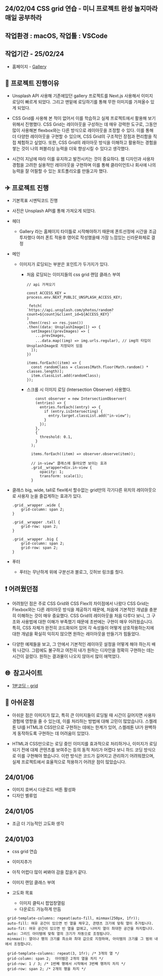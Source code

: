 ## 24/02/04 CSS grid 연습 - 미니 프로젝트 완성 놀지마라 매일 공부하라

## 작업환경 : macOS, 작업툴 : VSCode

## 작업기간 - 25/02/24

- 홈페이지 - <a href="https://lolmoney.vercel.app/">Gallery</a>

<h2>📌 프로젝트 진행이유</h2>

- Unsplash API 사용해 기존에있던 gallery 프로젝트를 Next.js 사용해서 이미지 로딩이 빠르게 되었다. 그리고 맨밑에 로딩하기를 통해 무한 이미지를 가져올수 있게 되었다.

- CSS Grid를 사용해 본 적이 없어서 이를 학습하고 실제 프로젝트에서 활용해 보기 위해서 진행했다. CSS Grid는 레이아웃을 구성하는 데 매우 강력한 도구로, 그동안 많이 사용해본 flexbox와는 다른 방식으로 레이아웃을 조정할 수 있다. 이를 통해 더 다양한 레이아웃을 구현할 수 있으며, CSS Grid의 구조적인 장점과 편리함을 직접 체험하고 싶었다. 또한, CSS Grid의 레이아웃 방식을 이해하고 활용하는 경험을 쌓는 것이 나의 퍼블리싱 능력을 더욱 향상시킬 수 있다고 생각했다.

- 시간이 지남에 따라 이를 유지하고 발전시키는 것이 중요하다. 웹 디자인과 사용자 경험을 고려한 실용적인 레이아웃을 구현하며 이를 통해 클라이언트나 회사에 나의 능력을 잘 어필할 수 있는 포트폴리오를 만들고자 했다.

<h2>✈ 프로젝트 진행</h2>

- 기본목표 시멘틱코드 진행
- 사진은 Unsplash API를 통해 가져오게 되었다.
- 헤더
  - Gallery 라는 홈페이지 타이틀로 시작해야하기 때문에 폰트선정에 시간을 조금 투자했다 여러 폰트 적용후 영어로 작성했을때 가잠 느낌있는 신라문화체로 결정
- 메인

  - 이미지가 로딩되는 부분은 포인트가 두가지가 있다.

    - 처음 로딩되는 이미지들의 css grid 랜덤 클래스 부여

      ```
      // api 가져오기

      const ACCESS_KEY = process.env.NEXT_PUBLIC_UNSPLASH_ACCESS_KEY;

       fetch(
      `https://api.unsplash.com/photos/random?count=${count}&client_id=${ACCESS_KEY}`
      )
      .then((res) => res.json())
      .then((data: UnsplashImage[]) => {
        setImages((prevImages) => [
          ...prevImages,
          ...data.map((img) => img.urls.regular), // img의 타입이 UnsplashImage로 지정되어 있음
        ]);
      })

      items.forEach((item) => {
        const randomClass = classes[Math.floor(Math.random() * classes.length)];
        item.classList.add(randomClass);
      });
      ```

    - 스크롤 시 이미지 로딩 (Intersection Observer) 사용했다.

      ```
          const observer = new IntersectionObserver(
          (entries) => {
            entries.forEach((entry) => {
              if (entry.isIntersecting) {
                entry.target.classList.add("in-view");
              }
            });
          },
          {
            threshold: 0.1,
          }
        );

        items.forEach((item) => observer.observe(item));

        // in-view" 클래스에 들어오면 보이는 효과
        .grid__wrapper>div.in-view {
            opacity: 1;
            transform: scale(1);
        }

      ```

- 클래스 big, wide, tall로 flex에서 할수없는 grid만의 각기다른 위치의 레이아웃으로 사용자 눈을 즐겁게하는 효과가 있다.

  ```
  .grid__wrapper .wide {
      grid-column: span 2;
  }

  .grid__wrapper .tall {
      grid-row: span 2;
  }

  .grid__wrapper .big {
      grid-column: span 2;
      grid-row: span 2;
  }

  ```

- 푸터
  - 푸터는 무난하게 위에 구분선과 블로그, 깃허브 링크를 줬다.

<h2>❗ 어려웠던점</h2>

- 어려웠던 점은 주로 CSS Grid와 CSS Flex의 차이점에서 나왔다 CSS Grid는 Flexbox와는 다른 레이아웃 방식을 제공하기 때문에, 처음에 기본적인 개념을 충분히 이해하는 것이 매우 중요했다. CSS Grid의 레이아웃을 처음 다루다 보니, 그 구조와 사용법에 대한 이해가 부족했기 때문에 초반에는 구현이 매우 어려웠습니다. 특히, CSS 자체가 완전히 코드화되어 있어 각 속성들이 어떻게 상호작용하는지에 대한 개념을 확실히 익히지 않으면 원하는 레이아웃을 만들기가 힘들었다.

- 다양한 예제들을 보고, 그 안에서 기본적인 레이아웃 설정을 어떻게 해야 하는지 배워 나갔다. 그럼에도 불구하고 여전히 내가 원하는 디자인을 정확히 구현하는 데는 시간이 걸렸다. 원하는 결과물이 나오지 않아서 많이 애먹었다.

<h2>🌐&nbsp; 참고사이트</h2>

- <a href="https://studiomeal.com/archives/533">1분코딩 - grid</a>

<h2>📎 아쉬운점</h2>

- 아쉬운 점은 이미지가 많고, 특히 큰 이미지들이 로딩될 때 시간이 길어지면 사용자 경험에 영향을 줄 수 있는데, 이를 처리하는 방법에 대해 고민이 많았습니다. 스켈레톤 UI를 HTML과 CSS만으로 구현하는 데에는 한계가 있어, 스켈레톤 UI가 완벽하게 동작하도록 구현하는 데 어려움이 있었다.

- HTML과 CSS만으로는 로딩 중인 이미지를 효과적으로 처리하거나, 이미지가 로딩되기 전에 대체 콘텐츠를 보여주는 등의 동적 처리가 어렵다 보니 하드 코딩 방식으로 이를 구현해야 했습니다. 이런 방식은 코드가 길어지고 관리하기 어려워졌으며, 실제 프로젝트에서 효율적으로 적용하기 어려운 점이 많았습니다.

<h2>24/01/06</h2>

- 이미지 호버시 다운로드 버튼 활성화
- 디자인 벨류업

<h2>24/01/05</h2>

- 조금 더 기능적인 고도화 생각

<h2>24/01/03</h2>

- css grid 연습
- 이미지추가
- 아직 어렵다 많이 써봐야 감을 잡을거 같다.
- 이미지 랜덤 클래스 부여

- 고도화 목표
  - 이미지 클릭시 팝업창열림
  - 다운로드 가능하게 만듬

```
 grid-template-columns: repeat(auto-fill, minmax(250px, 1fr));
 auto-fill: 여유 공간이 있으면 빈 열을 채우고, 콘텐츠 크기에 맞춰 열이 추가됩니다.
 auto-fit: 여유 공간이 있으면 빈 열을 없애고, 나머지 열이 최대한 공간을 차지합니다.
 auto: 그리드 아이템에 맞춰 열의 크기가 자동으로 조정됩니다.
 minmax(): 열이나 행의 크기를 최소와 최대 값으로 지정하여, 아이템의 크기를 그 범위 내에서 조정합니다.

 grid-template-columns: repeat(3, 1fr); /* 3개의 열 */
 grid-column: span 2;  아이템은 2개의 열을 차지 */
 grid-row: 1 / 3; /* 1번째 행에서 시작해서 3번째 행까지 차지 */
 grid-row: span 2; /* 2개의 행을 차지 */

```

